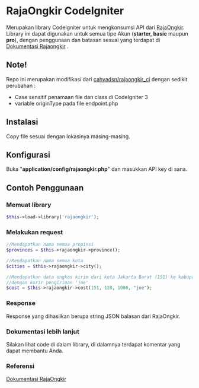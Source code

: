 # RajaOngkir CodeIgniter
Merupakan library CodeIgniter untuk mengkonsumsi API dari [RajaOngkir](http://rajaongkir.com). Library ini dapat digunakan untuk semua tipe Akun (**starter, basic** maupun **pro**), dengan penggunaan dan batasan sesuai yang terdapat di [Dokumentasi Rajaongkir](http://rajaongkir.com/dokumentasi) .

## Note!

Repo ini merupakan modifikasi dari [cahyadsn/rajaongkir_ci](https://github.com/cahyadsn/rajaongkir_ci) dengan sedikit perubahan :
- Case sensitif penamaan file dan class di CodeIgniter 3
- variable originType pada file endpoint.php


## Instalasi
Copy file sesuai dengan lokasinya masing-masing.
## Konfigurasi
Buka "**application/config/rajaongkir.php**" dan masukkan API key di sana.
## Contoh Penggunaan
### Memuat library
```php
$this->load->library('rajaongkir');
```
### Melakukan request
```php
//Mendapatkan nama semua propinsi
$provinces = $this->rajaongkir->province();

//Mendapatkan nama semua kota
$cities = $this->rajaongkir->city();

//Mendapatkan data ongkos kirim dari kota Jakarta Barat (151) ke kabupaten Gianyar (128) seberat 1000 gram 
//dengan kurir pengiriman 'jne'
$cost = $this->rajaongkir->cost(151, 128, 1000, "jne");
```
### Response
Response yang dihasilkan berupa string JSON balasan dari RajaOngkir.
### Dokumentasi lebih lanjut
Silakan lihat code di dalam library, di dalamnya terdapat komentar yang dapat membantu Anda.
### Referensi
[Dokumentasi RajaOngkir](http://rajaongkir.com/dokumentasi)
